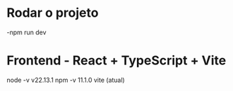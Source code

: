# Rodar o projeto

-npm run dev

# Frontend - React + TypeScript + Vite

node -v v22.13.1
npm -v 11.1.0
vite (atual)